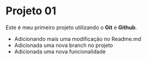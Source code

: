 # Projeto 01

Este é meu primeiro projeto utilizando o **Git** e **Github**.

- Adicionando mais uma modificação no Readme.md
- Adicionada uma nova branch no projeto
- Adicionada uma nova funcionalidade